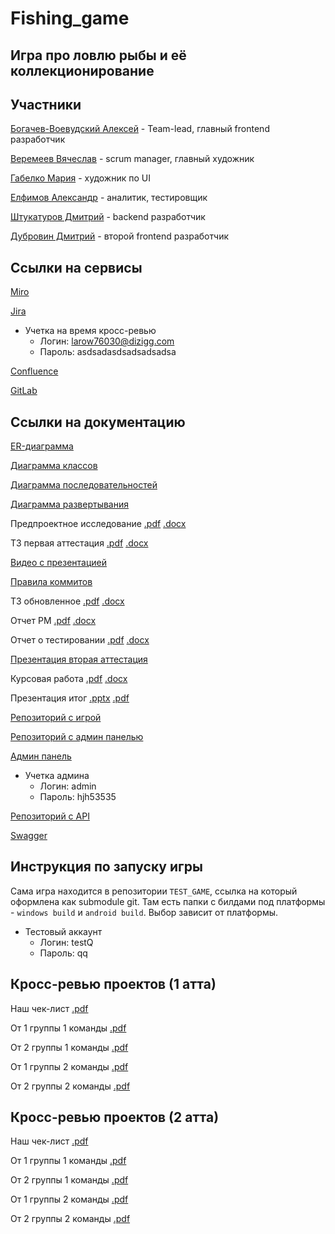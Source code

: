# Fishing_game
## Игра про ловлю рыбы и её коллекционирование

## Участники
[Богачев-Воевудский Алексей](https://github.com/Aleygv) - Team-lead, главный frontend разработчик

[Веремеев Вячеслав](https://github.com/DangeonSlavka) - scrum manager, главный художник

[Габелко Мария](#) - художник по UI

[Елфимов Александр](https://github.com/Devonty) - аналитик, тестировщик

[Штукатуров Дмитрий](https://github.com/POTAP322) - backend разработчик

[Дубровин Дмитрий](#) - второй frontend разработчик

## Ссылки на сервисы
[Miro](https://miro.com/welcomeonboard/bjlqdXVvUDMzQXJrVkZZR2F2REc3VlhqVUNFOVByZE9GWkhsamNjTTJ1QWNrRDA0RVZNbHNPME9FcUtCZk9Fb3hhZXNicjlqZ0FrcVRFZGxLOU5yaGxEUWxXUVJ2OGt2WVp4T3dQMnlSRlU1VitRVU1HMmVMZ2NZRzhHS05CK0FyVmtkMG5hNDA3dVlncnBvRVB2ZXBnPT0hdjE=?share_link_id=15541940578)

[Jira](https://fishin-game.atlassian.net/jira/software/projects/FISH/summary)
- Учетка на время кросс-ревью 
    - Логин: larow76030@dizigg.com
    - Пароль: asdsadasdsadsadsadsa

[Confluence](https://fishin-game.atlassian.net/wiki/spaces/~7120203309141a3da648bcae16a22bff504c60/pages/edit-v2/65543?draftShareId=eb00362f-602d-4876-89a9-e72e69b805d1)

[GitLab](https://gitlab.minecraftslaves.duckdns.org/Aleygv/fishing-game)

## Ссылки на документацию
[ER-диаграмма](https://github.com/Aleygv/Fishing_game/blob/main/Diagrams/ER-%D0%B4%D0%B8%D0%B0%D0%B3%D1%80%D0%B0%D0%BC%D0%BC%D0%B0.png)

[Диаграмма классов](https://github.com/Aleygv/Fishing_game/blob/main/Diagrams/%D0%94%D0%B8%D0%B0%D0%B3%D1%80%D0%B0%D0%BC%D0%BC%D0%B0%20%D0%BA%D0%BB%D0%B0%D1%81%D0%BE%D0%B2.png)

[Диаграмма последовательностей](https://github.com/Aleygv/Fishing_game/blob/main/Diagrams/%D0%94%D0%B8%D0%B0%D0%B3%D1%80%D0%B0%D0%BC%D0%BC%D0%B0%20%D0%BF%D0%BE%D1%81%D0%BB%D0%B5%D0%B4%D0%BE%D0%B2%D0%B0%D1%82%D0%B5%D0%BB%D1%8C%D0%BD%D0%BE%D1%81%D1%82%D0%B5%D0%B9.png)

[Диаграмма развертывания](https://github.com/Aleygv/Fishing_game/blob/main/Diagrams/%D0%94%D0%B8%D0%B0%D0%B3%D1%80%D0%B0%D0%BC%D0%BC%D0%B0%20%D1%80%D0%B0%D0%B7%D0%B2%D1%91%D1%80%D1%82%D1%8B%D0%B2%D0%B0%D0%BD%D0%B8%D1%8F.png)

Предпроектное исследование [.pdf](https://github.com/Aleygv/Fishing_game/blob/main/Documents/Предпроектное%20исследование%20итог.pdf) [.docx](https://github.com/Aleygv/Fishing_game/blob/main/Documents/Предпроектное%20исследование%20итог.docx)

ТЗ первая аттестация [.pdf](https://github.com/Aleygv/Fishing_game/blob/main/Documents/ТЗ%20первая%20атта%20итог.pdf) [.docx](https://github.com/Aleygv/Fishing_game/blob/main/Documents/ТЗ%20первая%20атта%20итог.docx)

[Видео с презентацией](https://drive.google.com/file/d/13Y3dJkEKCISjUAHoFCLYGAghQHK01W7r/view?usp=sharing)

[Правила коммитов](https://github.com/Aleygv/Fishing_game/blob/main/Documents/Git%20rules.md)

ТЗ обновленное [.pdf](https://github.com/Aleygv/Fishing_game/blob/main/Documents/%D0%A2%D0%97%20%D0%BE%D0%B1%D0%BD%D0%BE%D0%B2%D0%BB%D0%B5%D0%BD%D0%BD%D0%BE%D0%B5.pdf) [.docx](https://github.com/Aleygv/Fishing_game/blob/main/Documents/%D0%9E%D1%82%D1%87%D0%B5%D1%82%20PM.docx)

Отчет PM [.pdf](https://github.com/Aleygv/Fishing_game/blob/main/Documents/%D0%9E%D1%82%D1%87%D0%B5%D1%82%20PM.pdf) [.docx](https://github.com/Aleygv/Fishing_game/blob/main/Documents/%D0%A2%D0%97%20%D0%BE%D0%B1%D0%BD%D0%BE%D0%B2%D0%BB%D0%B5%D0%BD%D0%BD%D0%BE%D0%B5.docx)

Отчет о тестировании [.pdf](https://github.com/Aleygv/Fishing_game/blob/main/Documents/%D0%9E%D1%82%D1%87%D0%B5%D1%82%20%D0%BE%20%D1%82%D0%B5%D1%81%D1%82%D0%B8%D1%80%D0%BE%D0%B2%D0%B0%D0%BD%D0%B8%D0%B8.pdf) [.docx](https://github.com/Aleygv/Fishing_game/blob/main/Documents/%D0%9E%D1%82%D1%87%D0%B5%D1%82%20%D0%BE%20%D1%82%D0%B5%D1%81%D1%82%D0%B8%D1%80%D0%BE%D0%B2%D0%B0%D0%BD%D0%B8%D0%B8.docx)

[Презентация вторая аттестация](https://drive.google.com/file/d/1DVFlV5P_duWOcdVXLBjl9Agfavs4fT7y/view?usp=sharing)

Курсовая работа [.pdf](https://github.com/Aleygv/Fishing_game/blob/main/Documents/%D0%9A%D1%83%D1%80%D1%81%D0%BE%D0%B2%D0%B0%D1%8F%20%D0%BF%D0%BE%20%D0%A2%D0%9F.pdf) [.docx](https://github.com/Aleygv/Fishing_game/blob/main/Documents/%D0%9A%D1%83%D1%80%D1%81%D0%BE%D0%B2%D0%B0%D1%8F%20%D0%BF%D0%BE%20%D0%A2%D0%9F.docx)

Презентация итог [.pptx](https://github.com/Aleygv/Fishing_game/blob/main/Documents/%D0%9F%D1%80%D0%B5%D0%B7%D0%B0%20%D1%81%20%D0%BE%D1%84%D0%BE%D1%80%D0%BC%D0%BB%D0%B5%D0%BD%D0%B8%D0%B5%D0%BC.pptx) [.pdf](https://github.com/Aleygv/Fishing_game/blob/main/Documents/%D0%9F%D1%80%D0%B5%D0%B7%D0%B0%20%D1%81%20%D0%BE%D1%84%D0%BE%D1%80%D0%BC%D0%BB%D0%B5%D0%BD%D0%B8%D0%B5%D0%BC.pdf)

[Репозиторий с игрой](https://github.com/Aleygv/TEST_GAME/tree/fin_archetecture)

[Репозиторий с админ панелью](https://github.com/POTAP322/fishventure-admin-panel.git)

[Админ панель](http://5.35.89.153:8000/)
- Учетка админа
    - Логин: admin
    - Пароль: hjh53535

[Репозиторий с API](https://github.com/POTAP322/fishventure-api-service)

[Swagger](http://5.35.89.153/docs)

## Инструкция по запуску игры
Сама игра находится в репозитории `TEST_GAME`, ссылка на который оформлена как submodule git.
Там есть папки с билдами под платформы - `windows build` и `android build`.
Выбор зависит от платформы.

- Тестовый аккаунт
    - Логин: testQ
    - Пароль: qq

## Кросс-ревью проектов (1 атта)
Наш чек-лист [.pdf](https://github.com/Aleygv/Fishing_game/blob/main/Documents/%D0%92%D0%93%D0%A3-%D0%A2%D0%9F.%20%D0%A7%D0%B5%D0%BA%D0%BB%D0%B8%D1%81%D1%82%201%20%D1%8D%D1%82%D0%B0%D0%BF%201%D0%B33%D0%BA%20-%20%D1%87%D0%B5%D0%BA%D0%BB%D0%B8%D1%81%D1%82.pdf)

От 1 группы 1 команды [.pdf](https://github.com/MarketHelp/MarketHelp/blob/main/specification/check/%D0%92%D0%93%D0%A3-%D0%A2%D0%9F.%20%D0%A7%D0%B5%D0%BA%D0%BB%D0%B8%D1%81%D1%82%201%20%D1%8D%D1%82%D0%B0%D0%BF%201%D0%B31%D0%BA%20-%20%D1%87%D0%B5%D0%BA%D0%BB%D0%B8%D1%81%D1%82.pdf)

От 2 группы 1 команды [.pdf](https://github.com/2group1team/VoiceChef/blob/master/Documentation/%D0%92%D0%93%D0%A3-%D0%A2%D0%9F.%20%D0%A7%D0%B5%D0%BA%D0%BB%D0%B8%D1%81%D1%82%201%20%D1%8D%D1%82%D0%B0%D0%BF%202%D0%B31%D0%BA%20-%20%D1%87%D0%B5%D0%BA%D0%BB%D0%B8%D1%81%D1%82.pdf)

От 1 группы 2 команды [.pdf](https://github.com/progerg/Lawly/blob/master/documentation/checklist.pdf)

От 2 группы 2 команды [.pdf](https://vk.com/away.php?to=https%3A%2F%2Fgithub.com%2FGoshaNumberOne%2Fescadre.io%2Fblob%2Fmain%2Fdocumentation%2F%D0%9A%D1%80%D0%BE%D1%81%D1%81-%D1%80%D0%B5%D0%B2%D1%8C%D1%8E%2520(1%2520%D0%B0%D1%82%D1%82%D0%B5%D1%81%D1%82%D0%B0%D1%86%D0%B8%D1%8F).pdf&utf=1)

## Кросс-ревью проектов (2 атта)
Наш чек-лист [.pdf](hhttps://github.com/Aleygv/Fishing_game/blob/main/Documents/%D0%A7%D0%B5%D0%BA-%D0%BB%D0%B8%D1%81%D1%82%202%D0%B9%20%D1%8D%D1%82%D0%B0%D0%BF.pdf)

От 1 группы 1 команды [.pdf](https://github.com/MarketHelp/MarketHelp/blob/main/specification/check/%D0%92%D0%93%D0%A3-%D0%A2%D0%9F.%20%D0%A7%D0%B5%D0%BA%D0%BB%D0%B8%D1%81%D1%82%202%20%D1%8D%D1%82%D0%B0%D0%BF%201%D0%B31%D0%BA.pdf)

От 2 группы 1 команды [.pdf](https://github.com/2group1team/VoiceChef/blob/master/Documentation/%D0%A2%D0%9F.%20%D0%A7%D0%B5%D0%BA%D0%BB%D0%B8%D1%81%D1%82%202%20%D1%8D%D1%82%D0%B0%D0%BF%202%20%D0%B3%D1%80%D1%83%D0%BF%D0%BF%D0%B0%201%20%D0%BA%D0%BE%D0%BC%D0%B0%D0%BD%D0%B4%D0%B0.pdf)

От 1 группы 2 команды [.pdf](https://github.com/progerg/Lawly/blob/master/documentation/checklist-2.pdf)

От 2 группы 2 команды [.pdf]()
